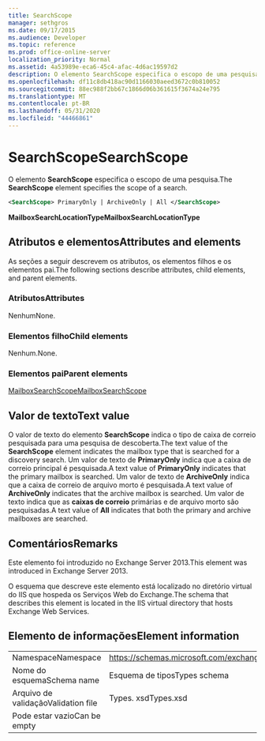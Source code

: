 ```yaml
---
title: SearchScope
manager: sethgros
ms.date: 09/17/2015
ms.audience: Developer
ms.topic: reference
ms.prod: office-online-server
localization_priority: Normal
ms.assetid: 4a53989e-eca6-45c4-afac-4d6ac19597d2
description: O elemento SearchScope especifica o escopo de uma pesquisa.
ms.openlocfilehash: df11c8db418ac90d1166030aeed3672c0b810052
ms.sourcegitcommit: 88ec988f2bb67c1866d06b361615f3674a24e795
ms.translationtype: MT
ms.contentlocale: pt-BR
ms.lasthandoff: 05/31/2020
ms.locfileid: "44466861"
---
```

# <a name="searchscope"></a><span data-ttu-id="10cd4-103">SearchScope</span><span class="sxs-lookup"><span data-stu-id="10cd4-103">SearchScope</span></span>

<span data-ttu-id="10cd4-104">O elemento **SearchScope** especifica o escopo de uma pesquisa.</span><span class="sxs-lookup"><span data-stu-id="10cd4-104">The **SearchScope** element specifies the scope of a search.</span></span> 
  
```XML
<SearchScope> PrimaryOnly | ArchiveOnly | All </SearchScope>
```

 <span data-ttu-id="10cd4-105">**MailboxSearchLocationType**</span><span class="sxs-lookup"><span data-stu-id="10cd4-105">**MailboxSearchLocationType**</span></span>
## <a name="attributes-and-elements"></a><span data-ttu-id="10cd4-106">Atributos e elementos</span><span class="sxs-lookup"><span data-stu-id="10cd4-106">Attributes and elements</span></span>

<span data-ttu-id="10cd4-107">As seções a seguir descrevem os atributos, os elementos filhos e os elementos pai.</span><span class="sxs-lookup"><span data-stu-id="10cd4-107">The following sections describe attributes, child elements, and parent elements.</span></span>
  
### <a name="attributes"></a><span data-ttu-id="10cd4-108">Atributos</span><span class="sxs-lookup"><span data-stu-id="10cd4-108">Attributes</span></span>

<span data-ttu-id="10cd4-109">Nenhum</span><span class="sxs-lookup"><span data-stu-id="10cd4-109">None.</span></span>
  
### <a name="child-elements"></a><span data-ttu-id="10cd4-110">Elementos filho</span><span class="sxs-lookup"><span data-stu-id="10cd4-110">Child elements</span></span>

<span data-ttu-id="10cd4-111">Nenhum.</span><span class="sxs-lookup"><span data-stu-id="10cd4-111">None.</span></span>
  
### <a name="parent-elements"></a><span data-ttu-id="10cd4-112">Elementos pai</span><span class="sxs-lookup"><span data-stu-id="10cd4-112">Parent elements</span></span>

[<span data-ttu-id="10cd4-113">MailboxSearchScope</span><span class="sxs-lookup"><span data-stu-id="10cd4-113">MailboxSearchScope</span></span>](mailboxsearchscope.md)
  
## <a name="text-value"></a><span data-ttu-id="10cd4-114">Valor de texto</span><span class="sxs-lookup"><span data-stu-id="10cd4-114">Text value</span></span>

<span data-ttu-id="10cd4-115">O valor de texto do elemento **SearchScope** indica o tipo de caixa de correio pesquisada para uma pesquisa de descoberta.</span><span class="sxs-lookup"><span data-stu-id="10cd4-115">The text value of the **SearchScope** element indicates the mailbox type that is searched for a discovery search.</span></span> <span data-ttu-id="10cd4-116">Um valor de texto de **PrimaryOnly** indica que a caixa de correio principal é pesquisada.</span><span class="sxs-lookup"><span data-stu-id="10cd4-116">A text value of **PrimaryOnly** indicates that the primary mailbox is searched.</span></span> <span data-ttu-id="10cd4-117">Um valor de texto de **ArchiveOnly** indica que a caixa de correio de arquivo morto é pesquisada.</span><span class="sxs-lookup"><span data-stu-id="10cd4-117">A text value of **ArchiveOnly** indicates that the archive mailbox is searched.</span></span> <span data-ttu-id="10cd4-118">Um valor de texto indica que as **caixas de correio** primárias e de arquivo morto são pesquisadas.</span><span class="sxs-lookup"><span data-stu-id="10cd4-118">A text value of **All** indicates that both the primary and archive mailboxes are searched.</span></span> 
  
## <a name="remarks"></a><span data-ttu-id="10cd4-119">Comentários</span><span class="sxs-lookup"><span data-stu-id="10cd4-119">Remarks</span></span>

<span data-ttu-id="10cd4-120">Este elemento foi introduzido no Exchange Server 2013.</span><span class="sxs-lookup"><span data-stu-id="10cd4-120">This element was introduced in Exchange Server 2013.</span></span>
  
<span data-ttu-id="10cd4-121">O esquema que descreve este elemento está localizado no diretório virtual do IIS que hospeda os Serviços Web do Exchange.</span><span class="sxs-lookup"><span data-stu-id="10cd4-121">The schema that describes this element is located in the IIS virtual directory that hosts Exchange Web Services.</span></span>
  
## <a name="element-information"></a><span data-ttu-id="10cd4-122">Elemento de informações</span><span class="sxs-lookup"><span data-stu-id="10cd4-122">Element information</span></span>

|||
|:-----|:-----|
|<span data-ttu-id="10cd4-123">Namespace</span><span class="sxs-lookup"><span data-stu-id="10cd4-123">Namespace</span></span>  <br/> |https://schemas.microsoft.com/exchange/services/2006/types  <br/> |
|<span data-ttu-id="10cd4-124">Nome do esquema</span><span class="sxs-lookup"><span data-stu-id="10cd4-124">Schema name</span></span>  <br/> |<span data-ttu-id="10cd4-125">Esquema de tipos</span><span class="sxs-lookup"><span data-stu-id="10cd4-125">Types schema</span></span>  <br/> |
|<span data-ttu-id="10cd4-126">Arquivo de validação</span><span class="sxs-lookup"><span data-stu-id="10cd4-126">Validation file</span></span>  <br/> |<span data-ttu-id="10cd4-127">Types. xsd</span><span class="sxs-lookup"><span data-stu-id="10cd4-127">Types.xsd</span></span>  <br/> |
|<span data-ttu-id="10cd4-128">Pode estar vazio</span><span class="sxs-lookup"><span data-stu-id="10cd4-128">Can be empty</span></span>  <br/> ||
   

